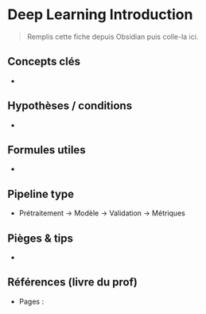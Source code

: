 # Deep Learning Introduction

> Remplis cette fiche depuis Obsidian puis colle-la ici.

## Concepts clés
- 

## Hypothèses / conditions
- 

## Formules utiles
- 

## Pipeline type
- Prétraitement → Modèle → Validation → Métriques

## Pièges & tips
- 

## Références (livre du prof)
- Pages : 
